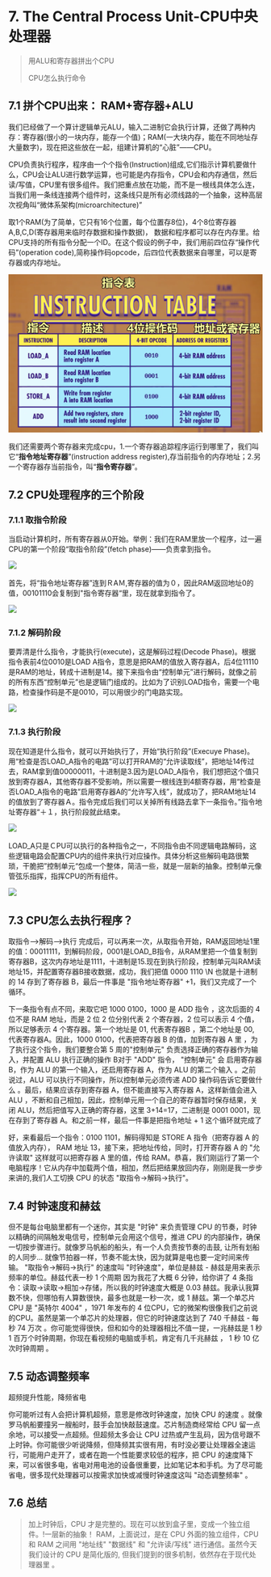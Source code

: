 # 7. The Central Process Unit-CPU中央处理器

> 用ALU和寄存器拼出个CPU
>
> CPU怎么执行命令

## 7.1 拼个CPU出来： RAM+寄存器+ALU

我们已经做了一个算计逻辑单元ALU，输入二进制它会执行计算，还做了两种内存：寄存器(很小的一块内存，能存一个值)；RAM(一大块内存，能在不同地址存大量数字)，现在把这些放在一起，组建计算机的“心脏”——CPU。

CPU负责执行程序，程序由一个个指令(Instruction)组成,它们指示计算机要做什么，CPU会让ALU进行数学运算，也可能是内存指令，CPU会和内存通信，然后读/写值，CPU里有很多组件。我们把重点放在功能，而不是一根线具体怎么连，当我们用一条线连接两个组件时，这条线只是所有必须线路的一个抽象，这种高层次视角叫“微体系架构(microarchitecture)”

取1个RAM(为了简单，它只有16个位置，每个位置存8位)，4个8位寄存器A,B,C,D(寄存器用来临时存数据和操作数据)， 数据和程序都可以存在内存里。给CPU支持的所有指令分配一个ID。在这个假设的例子中，我们用前四位存“操作代码”(operation code),简称操作码opcode，后四位代表数据来自哪里，可以是寄存器或内存地址。

![](./assets/7-指令表.png)

我们还需要两个寄存器来完成cpu，1.一个寄存器追踪程序运行到哪里了，我们叫它“**指令地址寄存器**”(instruction address register),存当前指令的内存地址；2.另一个寄存器存当前指令，叫“**指令寄存器**”。

## 7.2 CPU处理程序的三个阶段

### 7.1.1 取指令阶段

当启动计算机时，所有寄存器从0开始。举例：我们在RAM里放一个程序，过一遍CPU的第一个阶段“取指令阶段”(fetch phase)——负责拿到指令。

![](../assets/7-fetch-phase.png)

首先，将“指令地址寄存器”连到ＲAＭ,寄存器的值为０，因此RAM返回地址0的值，00101110会复制到"指令寄存器“里，现在就拿到指令了。

![](../assets/7-fetch-phase-2.png)

### 7.1.2 解码阶段

要弄清是什么指令，才能执行(execute)，这是解码过程(Decode Phase)。根据指令表前4位0010是LOAD A指令，意思是把RAM的值放入寄存器A，后4位11110是RAM的地址，转成十进制是14。接下来指令由“控制单元”进行解码，就像之前的所有东西“控制单元”也是逻辑门组成的。比如为了识别LOAD指令，需要一个电路，检查操作码是不是0010，可以用很少的门电路实现。

![](../assets/7-decode-phase.png)

### 7.1.3 执行阶段

现在知道是什么指令，就可以开始执行了，开始“执行阶段”(Execuye Phase)。用“检查是否LOAD_A指令的电路”可以打开RAM的“允许读取线”，把地址14传过去，RAM拿到值00000011，十进制是3.因为是LOAD_A指令，我们想把这个值只放到寄存器A，其他寄存器不受影响，所以需要一根线连到4额寄存器，用“检查是否LOAD_A指令的电路”启用寄存器A的“允许写入线”，就成功了，把RAM地址14的值放到了寄存器Ａ。指令完成后我们可以关掉所有线路去拿下一条指令。”指令地址寄存器“＋１，执行阶段就此结束。

![](../assets/7-execute-phase.png)

LOAD_A只是ＣPU可以执行的各种指令之一，不同指令由不同逻辑电路解码，这些逻辑电路会配置CPU内的组件来执行对应操作。具体分析这些解码电路很繁琐，干脆把”控制单元“包成一个整体，简洁一些，就是一层新的抽象。控制单元像管弦乐指挥，指挥CPU的所有组件。

![](../assets/7-control-unit.png)

## 7.3 CPU怎么去执行程序？

取指令-->解码-->执行 完成后，可以再来一次，从取指令开始，RAM返回地址1里的值：00011111，到解码阶段，0001是LOAD_B指令，从RAM里把一个值复制到寄存器B，这次内存地址是1111，十进制是15.现在到执行阶段，控制单元叫RAM读地址15，并配置寄存器B接收数据，成功，我们把值 0000 1110 \N 也就是十进制的 14 存到了寄存器 B，最后一件事是 "指令地址寄存器" +1，我们又完成了一个循环。

下一条指令有点不同，来取它吧 1000 0100，1000 是 ADD 指令 ，这次后面的 4 位不是 RAM 地址，而是 2 位 2 位分别代表 2 个寄存器，2 位可以表示 4 个值，所以足够表示 4 个寄存器。第一个地址是 01, 代表寄存器B ，第二个地址是 00, 代表寄存器A。因此，1000 0100，代表把寄存器 B 的值，加到寄存器 A 里 ，为了执行这个指令，我们要整合第 5 周的"控制单元" 负责选择正确的寄存器作为输入，并配置 ALU 执行正确的操作  B对于 "ADD" 指令， "控制单元" 会 启用寄存器 B，作为 ALU 的第一个输入，还启用寄存器 A，作为 ALU 的第二个输入 。之前说过，ALU 可以执行不同操作，所以控制单元必须传递 ADD 操作码告诉它要做什么 。最后，结果应该存到寄存器 A，但不能直接写入寄存器 A，这样新值会进入 ALU ，不断和自己相加，因此，控制单元用一个自己的寄存器暂时保存结果，关闭 ALU，然后把值写入正确的寄存器，这里 3+14=17，二进制是 0001 0001，现在存到了寄存器 A。和之前一样，最后一件事是把指令地址 + 1 这个循环就完成了

好，来看最后一个指令：0100 1101，解码得知是 STORE A 指令（把寄存器 A 的值放入内存）， RAM 地址 13，接下来，把地址传给，同时，打开寄存器 A 的 "允许读取" 这样就可以把寄存器 A 里的值，传给 RAM。恭喜，我们刚运行了第一个电脑程序！它从内存中加载两个值，相加，然后把结果放回内存，刚刚是我一步步来讲的,我们人工切换 CPU 的状态 "取指令→解码→执行"。

## 7.4 时钟速度和赫兹

但不是每台电脑里都有一个迷你，其实是 "时钟" 来负责管理 CPU 的节奏，时钟以精确的间隔触发电信号，控制单元会用这个信号，推进 CPU 的内部操作，确保一切按步骤进行。就像罗马帆船的船头，有一个人负责按节奏的击鼓, 让所有划船的人同步... 就像节拍器一样，节奏不能太快，因为就算是电也要一定时间来传输。 "取指令→解码→执行" 的速度叫 "时钟速度"，单位是赫兹 - 赫兹是用来表示频率的单位。赫兹代表一秒 1 个周期 因为我花了大概 6 分钟，给你讲了 4 条指令：读取→读取→相加→存储，所以我的时钟速度大概是 0.03 赫兹。我承认我算数不快，但哪怕有人算数很快，最多也就是一秒一次，或 1 赫兹。第一个单芯片 CPU 是 "英特尔 4004" ，1971 年发布的 4 位CPU，它的微架构很像我们之前说的CPU。虽然是第一个单芯片的处理器，但它的时钟速度达到了 740 千赫兹 - 每秒 74 万次 。你可能觉得很快，但和如今的处理器相比不值一提，一兆赫兹是 1 秒 1 百万个时钟周期，你现在看视频的电脑或手机，肯定有几千兆赫兹 ， 1 秒 10 亿次时钟周期 。

## 7.5 动态调整频率

超频提升性能，降频省电

你可能听过有人会把计算机超频，意思是修改时钟速度，加快 CPU 的速度 。就像罗马帆船要撞另一艘船时，鼓手会加快敲鼓速度。芯片制造商经常给 CPU 留一点余地，可以接受一点超频。但超频太多会让 CPU 过热或产生乱码，因为信号跟不上时钟。你可能很少听说降频，但降频其实很有用，有时没必要让处理器全速运行，可能用户走开了，或者在跑一个性能要求较低的程序，把 CPU 的速度降下来，可以省很多电，省电对用电池的设备很重要，比如笔记本和手机。为了尽可能省电，很多现代处理器可以按需求加快或减慢时钟速度这叫 "动态调整频率" 。

## 7.6 总结

> 加上时钟后，CPU 才是完整的。现在可以放到盒子里，变成一个独立组件。!一层新的抽象！ RAM，上面说过，是在 CPU 外面的独立组件，CPU 和 RAM 之间用 "地址线"  "数据线" 和 "允许读/写线" 进行通信。虽然今天我们设计的 CPU 是简化版的, 但我们提到的很多机制，依然存在于现代处理器里 。


